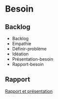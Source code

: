 # Besoin 

## Backlog 
- Backlog
- Empathie
- Définir-problème
- Idéation
- Présentation-besoin 
- Rapport-besoin 

## Rapport 

[Rapport et présentation](https://cnmh.github.io/besoin/)